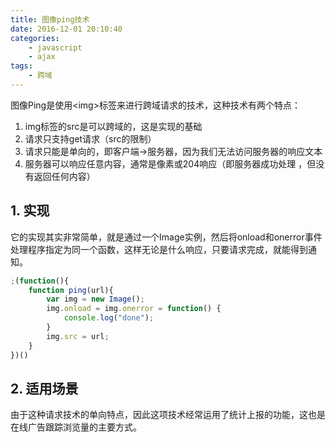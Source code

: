 ```yaml
---
title: 图像ping技术
date: 2016-12-01 20:10:40
categories:
    - javascript
    - ajax
tags:
    - 跨域
---
```


图像Ping是使用\<img\>标签来进行跨域请求的技术，这种技术有两个特点：

1. img标签的src是可以跨域的，这是实现的基础
2. 请求只支持get请求（src的限制）
3. 请求只能是单向的，即客户端->服务器，因为我们无法访问服务器的响应文本
4. 服务器可以响应任意内容，通常是像素或204响应（即服务器成功处理 ，但没有返回任何内容）

<!-- more -->

## 1. 实现

它的实现其实非常简单，就是通过一个Image实例，然后将onload和onerror事件处理程序指定为同一个函数，这样无论是什么响应，只要请求完成，就能得到通知。

```javascript
;(function(){
    function ping(url){
        var img = new Image();
        img.onload = img.onerror = function() {
            console.log("done");
        }
        img.src = url;
    }
})()
```

## 2. 适用场景

由于这种请求技术的单向特点，因此这项技术经常运用了统计上报的功能，这也是在线广告跟踪浏览量的主要方式。